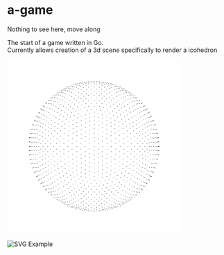 # a-game
Nothing to see here, move along

The start of a game written in Go.  
Currently allows creation of a 3d scene specifically to render a icohedron

![Point Example](https://github.com/lummie/a-game/blob/master/test.png)

![SVG Example](https://rawgit.com/lummie/a-game/master/test.svg)
